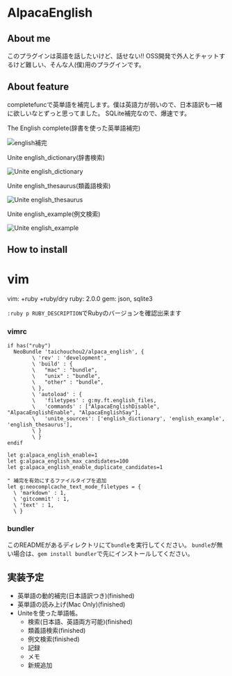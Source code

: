 # AlpacaEnglish

## About me

このプラグインは英語を話したいけど、話せない!!
OSS開発で外人とチャットするけど難しい、そんな人(僕)用のプラグインです。

## About feature

completefuncで英単語を補完します。僕は英語力が弱いので、日本語訳も一緒に欲しいなとずっと思ってました。
SQLite補完なので、爆速です。

The English complete(辞書を使った英単語補完)

![english補完](http://cl.ly/image/1l1l0g272I1N/%E3%82%B9%E3%82%AF%E3%83%AA%E3%83%BC%E3%83%B3%E3%82%B7%E3%83%A7%E3%83%83%E3%83%88%202013-04-21%208.37.39.png)

Unite english_dictionary(辞書検索)

![Unite english_dictionary](http://cl.ly/image/3n2u0Z2b0v3S/%E3%82%B9%E3%82%AF%E3%83%AA%E3%83%BC%E3%83%B3%E3%82%B7%E3%83%A7%E3%83%83%E3%83%88%202013-04-23%2023.38.24.png)

Unite english_thesaurus(類義語検索)

![Unite english_thesaurus](http://cl.ly/image/0y3W1s032E35/%E3%82%B9%E3%82%AF%E3%83%AA%E3%83%BC%E3%83%B3%E3%82%B7%E3%83%A7%E3%83%83%E3%83%88%202013-05-14%201.08.56.png)

Unite english_example(例文検索)

![Unite english_example](http://cl.ly/image/1R100f2t3e2m/%E3%82%B9%E3%82%AF%E3%83%AA%E3%83%BC%E3%83%B3%E3%82%B7%E3%83%A7%E3%83%83%E3%83%88%202013-05-14%201.07.39.png)

## How to install

vim
======
vim: +ruby +ruby/dry
ruby: 2.0.0
gem: json, sqlite3

`:ruby p RUBY_DESCRIPTION`でRubyのバージョンを確認出来ます

### vimrc

```vim
if has("ruby")
  NeoBundle 'taichouchou2/alpaca_english', {
        \ 'rev' : 'development',
        \ 'build' : {
        \   "mac" : "bundle",
        \   "unix" : "bundle",
        \   "other" : "bundle",
        \ },
        \ 'autoload' : {
        \   'filetypes' : g:my.ft.english_files,
        \   'commands' : ["AlpacaEnglishDisable", "AlpacaEnglishEnable", "AlpacaEnglishSay"],
        \   'unite_sources': ['english_dictionary', 'english_example', 'english_thesaurus'],
        \ }
        \ }
endif

let g:alpaca_english_enable=1
let g:alpaca_english_max_candidates=100
let g:alpaca_english_enable_duplicate_candidates=1

" 補完を有効にするファイルタイプを追加
let g:neocomplcache_text_mode_filetypes = {
  \ 'markdown' : 1,
  \ 'gitcommit' : 1,
  \ 'text' : 1,
  \ }
```

### bundler

このREADMEがあるディレクトリにて`bundle`を実行してください。
`bundle`が無い場合は、`gem install bundler`で先にインストールしてください。

## 実装予定

- 英単語の動的補完(日本語訳つき)(finished)
- 英単語の読み上げ(Mac Only)(finished)
- Uniteを使った単語帳。
    - 検索(日本語、英語両方可能)(finished)
    - 類義語検索(finished)
    - 例文検索(finished)
    - 記録
    - メモ
    - 新規追加

